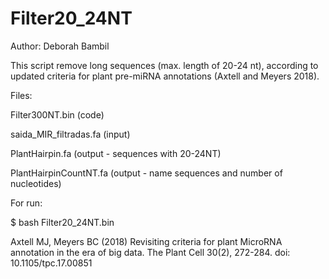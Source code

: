# Filter20_24NT
Author: Deborah Bambil

This script remove long sequences (max. length of 20-24 nt), according to updated criteria for plant pre-miRNA annotations (Axtell and Meyers 2018).

Files:

Filter300NT.bin (code)

saida_MIR_filtradas.fa (input)

PlantHairpin.fa (output - sequences with 20-24NT)

PlantHairpinCountNT.fa (output - name sequences and number of nucleotides)

For run:

$ bash Filter20_24NT.bin

Axtell MJ, Meyers BC (2018) Revisiting criteria for plant MicroRNA annotation in the era of big data. The Plant Cell 30(2), 272-284. doi: 10.1105/tpc.17.00851
